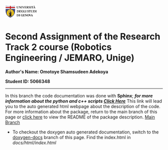 <a href="https://unige.it/en/">
<img src="images/unige.png" width="20%" height="20%" title="University of Genoa" alt="University of Genoa" >
</a>


# Second Assignment of the Research Track 2 course (Robotics Engineering / JEMARO, Unige)

**Author's Name: Omotoye Shamsudeen Adekoya**

**Student ID: 5066348**

---
In this branch the code documentation was done with __Sphinx__;  _**for more information about the python and c++ scripts [Click Here](https://omotoye.github.io/rt2_assignment2/ "Webpage for the Docs of the script")**_
This link will lead you to the auto generated html webpage about the description of the code. 
For more information about the package, return to the main branch of this page or [click here](https://github.com/Omotoye/rt2_assignment2/blob/master/README.md) to view the README of the package description. [Main Branch](https://github.com/Omotoye/rt2_assignment2/)
* To checkout the doxygen auto generated documentation, switch to the [doxygen-docs]() branch of this page. Find the index.html in _docs/html/index.html_ 
<!-- 
<div align="center">
<h1> Robot Controller </h1>
<img src="images/rviz-robotmodel.png" width="50%" height="50%" title="Two Wheeled non-holonomic robot" alt="Two Wheeled non-holonomic robot" >
</div>

This package is an update to the package contained in [First Assignment of the Reasearch Track 2 course](). To read the assignment specification [Click here](docs/assignment2.pdf).

# ROS Package Description

This package contains a **Jupyter Notebook** which serves as a User Interface for the control and analysis of the two wheeled robot in a gazebo 3D simulation. In the previous release of this package, the user interface was a command line interface in which character command was required by the state machine to send a required command to the robot. What this package provides is a Graphical Interface by the way of a Jupyter Notebook for sending a start, stop command to the robot, controling the robot with a direction controller and displaying feedback analysis data through plots in the Notebook

## Previous Package

A quick brief about the previous package; the package implements a state machine, a random position service, and a go to point action server.A Numeric command is gotten from the User Interface and based on the value sent from the user interface, the robot either starts to reach a goal coordinate or stop going to a goal coordinate. The random position server is in charge of generating the random target coordinate and the state machine transitions the state of the system based on the input gotten from the user.

## Notebook Description

The Jupyter Notebook is contained of a number of plots and buttons for the control and the display of the analysis data of the state of the robot, they are all listed below for further description.

- Start/Stop Button
- Control Pad
- Position Plot
- Velocity Plot
- Bar and Hist Plot

### Start/Stop Button

This is the button used for starting and stopping the robot. These buttons acts as a client service sending a request of either start or stop to the state machine through the **/user_interface** service. To make the button more intuitive a change of color is implement based on any state the robot is at (ie started or stopped). An image showing what the button looks like is attached below.

<div align="center">
<img src="images/stop.PNG" title="Start/Stop Control" alt="Start/Stop Control" >

<img src="images/start.PNG" title="Start/Stop Control" alt="Start/Stop Control" >

</div>

When the robot has been stopped the start button is grey and the stop button is red.
When the robot has started to reach the target coordinate the start button is green and the stop button is grey.

### Control Pad

The Control Pad is a controller used for moving the robot around the simulation by direct input from the user. The stop button is red when the robot is stopped and grey when the robot is in motion. if the robot is already in the random position goal mode the control pad is cannot control the robot, so when the random position simulation has started the control pad cannot be started.

<div align="center">
<img src="images/control_pad2.PNG" title="Control Pad" alt="Control Pad" >
<img src="images/control_pad.PNG" title="Control Pad" alt="Control Pad" >
</div>

### Position Plot

The position plot is an x, y plot that is used to visualize the position of the robot, orientation of the robot, the goal position, and the path the robot has moved through. It is a live plot that shows the real-time state of the robot. This plot also features an axes for diplaying the textual value of these robot state data like the distance between the robot and the target, the pose and orientation of the robot and the target coordinate of the goal pose. A slider is also included below the plot to scale the robot linear/angular velocity down or up by a factor of a maximum of **X2**. While the robot path is being plotted the path plotted on the screen can get very messy and unreadable, for this reason a button for clearing the path has been added to the plot.

<div align="center">
<img src="images/pose_plot.gif" title="Pose Plot" alt="Pose Plot" >
</div>

### Velocity Plot

The velocity plot is a live plot that is used to visualize the **cmd_vel velocity** (velocity command sent to the robot) against the **actual velocity** the robot is moving at. It shows the variation for both linear and angular velocity

<div align="center">
<img src="images/vel_analy.PNG" title="Velocity Analysis Plot" alt="Velocity Analysis Plot" >
</div>

### Bar and Hist Plot

The figure below contains a bar plot and a hist plot. The bar plot is for showing the number of target goal that was reached an the number of the goal that was canceled. The Hist plot is for showing the frequency of the time it take the robot to reach the target (the time is only measure for goals that was SUCCEEDED). This is however not a live plot, a button has been provided for each of the plot for reloading the plot with the most recent data available.

<div align="center">
<img src="images/ana_plot.PNG" title="Analysis Plot" alt="Analysis Plot" >
</div>

The data that is being plotted on the bar plot and the hist plot is gotten through a function call in the go to point node.

```python
def ui_param_data(value, state):
    """This function is used for processing the value of the data
    sent to the Notebook UI based on the state argument provided to it

    Args:
        value ([int]): This is the value to be sent to the Notebook Ui,
        based on the state provided.
        state ([int]): this determines the type of data that's in the
        value argument.
    """
    global canceled_target, reached_target, goal_time_list, target_point
    if (state == 0):
        canceled_target += 1
        rospy.set_param('/canceled_target', canceled_target)
    if (state == 1):
        reached_target += 1
        rospy.set_param('/reached_target', reached_target)
    if (state == 2):
        goal_time_list.append(value)
        rospy.set_param('/target_time', goal_time_list)
    if (state == 3):
        target_point.append(value)
        if (len(target_point) == 3):
            rospy.set_param('/target_point', target_point)
            target_point = []
```

The function implements a parameter server for saving the data, the data is then retrieved when the user clicks on the reload plot button on each of the plot.

# How to compile and Launch the package

The ROS package is meant for **ROS Noetic Ninjemys**.

## Compile

First you create a folder for your catkin workspace

```bash
mkdir -p ~/catkin_ws/src
```

Clone the package repository

```bash
cd ~/catkin_ws/src
git clone https://github.com/Omotoye/rt2_assignment2.git
```

Once the package has been successfully cloned, you then build the workspace

```bash
source /opt/ros/noetic/setup.bash
cd ~/catkin_ws/
catkin_make
```

## Launch

There is only one launch file to start the gazebo simulation, state machine and the random server node. Enter the command below to launch the ros package.

Step one, source the setup.bash file, if you followed the steps above, then you can enter the command below.

```bash
source ~/catkin_ws/devel/setup.bash
```

If you didnt follow the initial steps because you already have a workspace, trace a path from you home directory to your catkin workspace down to your setup.bash file. An Example is shown below, **_THIS WILL NOT WORK FOR YOU, IT IS JUST AN EXAMPLE TO SHOW HOW IT CAN BE DONE_**

```bash
source /home/omotoye/catkin_ws/devel/setup.bash
```

run the command below to launch the simulation and all the required nodes

```bash
roslaunch rt2_assignment2 sim.launch
```

## Jupyter Notebook Launch

To control the robot in the simulation the User Interface Notebook in the Notebook folder has to be launched, follow the instructions below to launch the Notebook.

Downloading all the notebook dependencies

```bash
pip3 install matplotlib
pip3 install jupyter bqplot pyyaml ipywidgets
pip3 install ipympl
jupyter nbextension enable --py widgetsnbextension
pip3 install jupyter_contrib_nbextensions
pip3 install jupyter_nbextensions_configurator
jupyter contrib nbextension install --user
```

The Notebook can also be launched with Jupyter Labs, enter the command below to install jupyter lab.

```bash
pip3 install jupyterlab
pip3 install matplotlib
pip3 install ipympl
curl -sL https://deb.nodesource.com/setup_14.x -o nodesource_setup.sh
bash nodesource_setup.sh
apt-get install -y nodejs
```

After installing all the required dependencies, the User Interface Notebook can be launched by navigating to the working directory of the User Interface notebook from the terminal and enter the command below.

```bash
jupyter notebook
```

if you are launching it from a Docker Container which is working as root, use the command below.

```
jupyter notebook --allow-root
```

After the Notebook has been launched simply click on **_Cell->Run All_** from the top task bar

To launch Jupyter Lab

```bash
jupyter lab
jupyter lab --allow-root # for docker container
```

After jupyter lab has been launched simply click on **_Run->Run All Cells_** from the top task bar.

You can now interact with the simulation by the use of the buttons provided.

_**for more information about the python scripts [Click Here](https://omotoye.github.io/rt2_assignment2/ "Webpage for the Docs of the script")**_ -->
